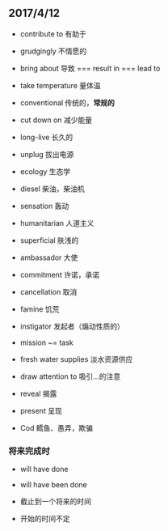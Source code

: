 ## 2017/4/12

+ contribute to 有助于

+ grudgingly 不情愿的

+ bring about 导致 === result in === lead to

+ take temperature 量体温

+ conventional 传统的，**常规的**

+ cut down on 减少能量

+ long-live 长久的

+ unplug 拔出电源

+ ecology 生态学

+ diesel 柴油，柴油机

+ sensation 轰动

+ humanitarian 人道主义

+ superficial 肤浅的

+ ambassador 大使

+ commitment 许诺，承诺

+ cancellation 取消

+ famine 饥荒

+ instigator 发起者（煽动性质的）

+ mission ~= task

+ fresh water supplies 淡水资源供应

+ draw attention to 吸引...的注意

+ reveal 揭露

+ present 呈现

+ Cod 鳕鱼、愚弄，欺骗

### 将来完成时

+ will have done
+ will have been done

+ 截止到一个将来的时间

+ 开始的时间不定
